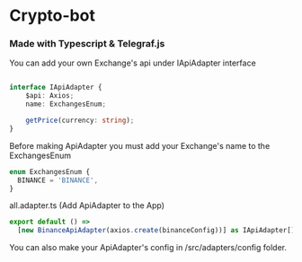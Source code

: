 # Crypto-bot
### Made with Typescript & Telegraf.js
You can add your own Exchange's api under IApiAdapter interface

```typescript

interface IApiAdapter {
    $api: Axios;
    name: ExchangesEnum;

    getPrice(currency: string);
}
```
Before making ApiAdapter you  must  add your Exchange's name to the ExchangesEnum
```typescript
enum ExchangesEnum {
  BINANCE = 'BINANCE',
}
```
 all.adapter.ts (Add ApiAdapter to the App)
```typescript
export default () =>
  [new BinanceApiAdapter(axios.create(binanceConfig))] as IApiAdapter[];
```
You can also  make your ApiAdapter's config in /src/adapters/config folder.
